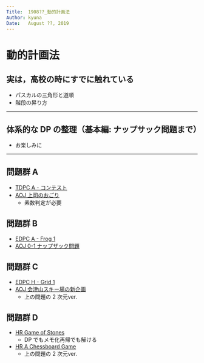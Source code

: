 ```yaml
---
Title:  1908??_動的計画法
Author: kyuna
Date:   August ??, 2019
---
```


# 動的計画法

## 実は，高校の時にすでに触れている

-   パスカルの三角形と道順
-   階段の昇り方

* * *

## 体系的な DP の整理（基本編: ナップサック問題まで）

-   お楽しみに

* * *

## 問題群 A

-   [TDPC A - コンテスト](https://atcoder.jp/contests/tdpc/tasks/tdpc_contest)
-   [AOJ 上司のおごり](https://onlinejudge.u-aizu.ac.jp/problems/0202)
    -   素数判定が必要

## 問題群 B

-   [EDPC A - Frog 1](https://atcoder.jp/contests/dp/tasks/dp_a)
-   [AOJ 0-1 ナップザック問題](https://onlinejudge.u-aizu.ac.jp/courses/library/7/DPL/1/DPL_1_B)

## 問題群 C

-   [EDPC H - Grid 1](https://atcoder.jp/contests/dp/tasks/dp_h)
-   [AOJ 会津山スキー場の新企画](https://onlinejudge.u-aizu.ac.jp/problems/0203)
    -   上の問題の 2 次元ver.

## 問題群 D

-   [HR Game of Stones](https://www.hackerrank.com/challenges/game-of-stones-1/problem)
    -   DP でもメモ化再帰でも解ける
-   [HR A Chessboard Game](https://www.hackerrank.com/challenges/a-chessboard-game-1/problem)
    -   上の問題の 2 次元ver.
